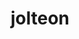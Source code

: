 ---
id: 135
title: jolteon
types: [electric]
image: https://raw.githubusercontent.com/PokeAPI/sprites/master/sprites/pokemon/135.png
---